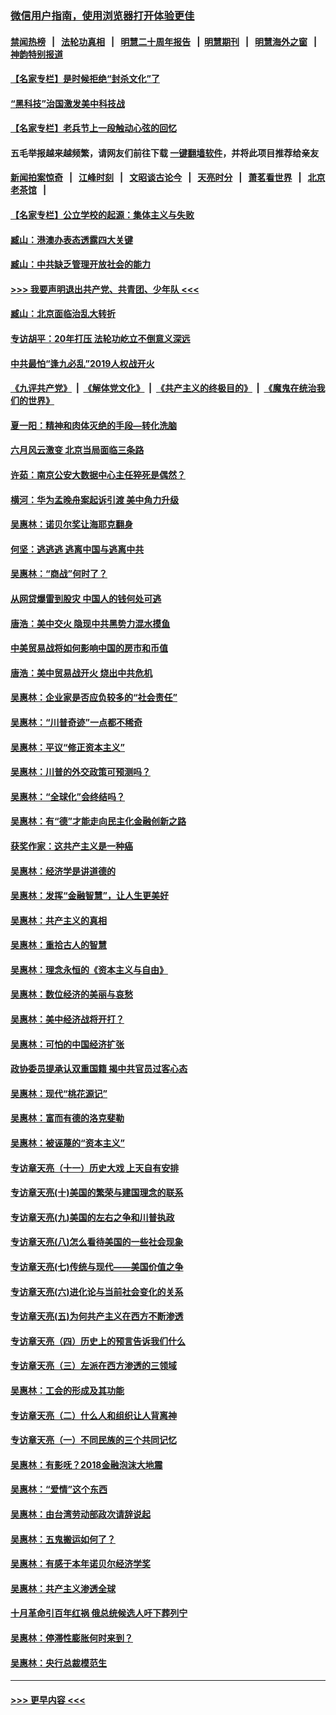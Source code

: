 ### [微信用户指南，使用浏览器打开体验更佳](https://github.com/gfw-breaker/banned-news1/blob/master/indexes/wechat-guide.md?t=0)
#### [禁闻热榜](热点新闻.md?t=0)  &nbsp;&nbsp;|&nbsp;&nbsp; [法轮功真相](https://github.com/gfw-breaker/truth/blob/master/README.md?t=0) &nbsp;&nbsp;|&nbsp;&nbsp; [明慧二十周年报告](https://github.com/gfw-breaker/mh-reports/blob/master/README.md?t=0) &nbsp;&nbsp;|&nbsp;&nbsp;[明慧期刊](https://github.com/gfw-breaker/mh-qikan) &nbsp;&nbsp;|&nbsp;&nbsp; [明慧海外之窗](https://github.com/gfw-breaker/mh-news/blob/master/README.md?t=0) &nbsp;&nbsp;|&nbsp;&nbsp; [神韵特别报道](https://github.com/gfw-breaker/mh-news/blob/master/shenyun.md?t=0)
#### [【名家专栏】是时候拒绝“封杀文化”了](../pages/nsc423/n11814093.md?t=02150044) 
#### [“黑科技”治国激发美中科技战](../pages/nsc423/n11638056.md?t=02150044) 
#### [【名家专栏】老兵节上一段触动心弦的回忆](../pages/nsc423/n11646016.md?t=02150044) 
#### 五毛举报越来越频繁，请网友们前往下载 [一键翻墙软件](https://github.com/gfw-breaker/ssr-accounts)，并将此项目推荐给亲友
#### [新闻拍案惊奇](https://github.com/gfw-breaker/banned-news1/blob/master/pages/link4.md) &nbsp;&nbsp;|&nbsp;&nbsp; [江峰时刻](https://github.com/gfw-breaker/banned-news1/blob/master/pages/link4.md) &nbsp;&nbsp;|&nbsp;&nbsp; [文昭谈古论今](https://github.com/gfw-breaker/banned-news1/blob/master/pages/link4.md) &nbsp;&nbsp;|&nbsp;&nbsp; [天亮时分](https://github.com/gfw-breaker/banned-news1/blob/master/pages/link4.md) &nbsp;&nbsp;|&nbsp;&nbsp; [萧茗看世界](https://github.com/gfw-breaker/banned-news1/blob/master/pages/link4.md) &nbsp;&nbsp;|&nbsp;&nbsp; [北京老茶馆](https://github.com/gfw-breaker/banned-news1/blob/master/pages/link4.md) &nbsp;&nbsp;|&nbsp;&nbsp; 
#### [【名家专栏】公立学校的起源：集体主义与失败](../pages/nsc423/n11601833.md?t=02150044) 
#### [臧山：港澳办表态透露四大关键](../pages/nsc423/n11421628.md?t=02150044) 
#### [臧山：中共缺乏管理开放社会的能力](../pages/nsc423/n11407457.md?t=02150044) 
#### [>>> 我要声明退出共产党、共青团、少年队 <<<](https://github.com/begood0513/goodnews/blob/master/quit/letter.md) 
#### [臧山：北京面临治乱大转折](../pages/nsc423/n11406895.md?t=02150044) 
#### [专访胡平：20年打压 法轮功屹立不倒意义深远](../pages/nsc423/n11398800.md?t=02150044) 
#### [中共最怕“逢九必乱”2019人权战开火](../pages/nsc423/n11385248.md?t=02150044) 
#### [《九评共产党》](https://github.com/begood0513/9ping.md/blob/master/README.md) &nbsp;|&nbsp; [《解体党文化》](../../../../jtdwh.md/blob/master/README.md)  &nbsp;|&nbsp; [《共产主义的终极目的》](../../../../gczydzjmd.md/blob/master/README.md) &nbsp;|&nbsp; [《魔鬼在统治我们的世界》](../../../../mgztzwmdsj.md/blob/master/README.md) 
#### [夏一阳：精神和肉体灭绝的手段—转化洗脑](../pages/nsc423/n11368250.md?t=02150044) 
#### [六月风云激变 北京当局面临三条路](../pages/nsc423/n11313668.md?t=02150044) 
#### [许茹：南京公安大数据中心主任猝死是偶然？](../pages/nsc423/n11064744.md?t=02150044) 
#### [横河：华为孟晚舟案起诉引渡 美中角力升级](../pages/nsc423/n11027230.md?t=02150044) 
#### [吴惠林：诺贝尔奖让海耶克翻身](../pages/nsc423/n10890049.md?t=02150044) 
#### [何坚：逃逃逃 逃离中国与逃离中共](../pages/nsc423/n10592891.md?t=02150044) 
#### [吴惠林：“商战”何时了？](../pages/nsc423/n10573558.md?t=02150044) 
#### [从网贷爆雷到股灾 中国人的钱何处可逃](../pages/nsc423/n10572800.md?t=02150044) 
#### [唐浩：美中交火 隐现中共黑势力混水摸鱼](../pages/nsc423/n10544040.md?t=02150044) 
#### [中美贸易战将如何影响中国的房市和币值](../pages/nsc423/n10543697.md?t=02150044) 
#### [唐浩：美中贸易战开火 烧出中共危机](../pages/nsc423/n10540126.md?t=02150044) 
#### [吴惠林：企业家是否应负较多的“社会责任”](../pages/nsc423/n10535022.md?t=02150044) 
#### [吴惠林：“川普奇迹”一点都不稀奇](../pages/nsc423/n10512808.md?t=02150044) 
#### [吴惠林：平议“修正资本主义”](../pages/nsc423/n10495724.md?t=02150044) 
#### [吴惠林：川普的外交政策可预测吗？](../pages/nsc423/n10462387.md?t=02150044) 
#### [吴惠林：“全球化”会终结吗？](../pages/nsc423/n10452838.md?t=02150044) 
#### [吴惠林：有“德”才能走向民主化金融创新之路](../pages/nsc423/n10432292.md?t=02150044) 
#### [获奖作家：这共产主义是一种癌](../pages/nsc423/n10431541.md?t=02150044) 
#### [吴惠林：经济学是讲道德的](../pages/nsc423/n10398014.md?t=02150044) 
#### [吴惠林：发挥“金融智慧”，让人生更美好](../pages/nsc423/n10375019.md?t=02150044) 
#### [吴惠林：共产主义的真相](../pages/nsc423/n10351394.md?t=02150044) 
#### [吴惠林：重拾古人的智慧](../pages/nsc423/n10337691.md?t=02150044) 
#### [吴惠林：理念永恒的《资本主义与自由》](../pages/nsc423/n10316274.md?t=02150044) 
#### [吴惠林：数位经济的美丽与哀愁](../pages/nsc423/n10292946.md?t=02150044) 
#### [吴惠林：美中经济战将开打？](../pages/nsc423/n10258825.md?t=02150044) 
#### [吴惠林：可怕的中国经济扩张](../pages/nsc423/n10219147.md?t=02150044) 
#### [政协委员提承认双重国籍 揭中共官员过客心态](../pages/nsc423/n10208809.md?t=02150044) 
#### [吴惠林：现代“桃花源记”](../pages/nsc423/n10185234.md?t=02150044) 
#### [吴惠林：富而有德的洛克斐勒](../pages/nsc423/n10142264.md?t=02150044) 
#### [吴惠林：被诬蔑的“资本主义”](../pages/nsc423/n10124816.md?t=02150044) 
#### [专访章天亮（十一）历史大戏 上天自有安排](../pages/nsc423/n10094905.md?t=02150044) 
#### [专访章天亮(十)美国的繁荣与建国理念的联系](../pages/nsc423/n10094899.md?t=02150044) 
#### [专访章天亮(九)美国的左右之争和川普执政](../pages/nsc423/n10094889.md?t=02150044) 
#### [专访章天亮(八)怎么看待美国的一些社会现象](../pages/nsc423/n10094857.md?t=02150044) 
#### [专访章天亮(七)传统与现代——美国价值之争](../pages/nsc423/n10093140.md?t=02150044) 
#### [专访章天亮(六)进化论与当前社会变化的关系](../pages/nsc423/n10092036.md?t=02150044) 
#### [专访章天亮(五)为何共产主义在西方不断渗透](../pages/nsc423/n10083620.md?t=02150044) 
#### [专访章天亮（四）历史上的预言告诉我们什么](../pages/nsc423/n10083606.md?t=02150044) 
#### [专访章天亮（三）左派在西方渗透的三领域](../pages/nsc423/n10081115.md?t=02150044) 
#### [吴惠林：工会的形成及其功能](../pages/nsc423/n10080633.md?t=02150044) 
#### [专访章天亮（二）什么人和组织让人背离神](../pages/nsc423/n10076637.md?t=02150044) 
#### [专访章天亮（一）不同民族的三个共同记忆](../pages/nsc423/n10074188.md?t=02150044) 
#### [吴惠林：有影呒？2018金融泡沫大地震](../pages/nsc423/n10040534.md?t=02150044) 
#### [吴惠林：“爱情”这个东西](../pages/nsc423/n10019423.md?t=02150044) 
#### [吴惠林：由台湾劳动部政次请辞说起](../pages/nsc423/n9979679.md?t=02150044) 
#### [吴惠林：五鬼搬运如何了？](../pages/nsc423/n9925338.md?t=02150044) 
#### [吴惠林：有感于本年诺贝尔经济学奖](../pages/nsc423/n9871883.md?t=02150044) 
#### [吴惠林：共产主义渗透全球](../pages/nsc423/n9812748.md?t=02150044) 
#### [十月革命引百年红祸 俄总统候选人吁下葬列宁](../pages/nsc423/n9810182.md?t=02150044) 
#### [吴惠林：停滞性膨胀何时来到？](../pages/nsc423/n9764136.md?t=02150044) 
#### [吴惠林：央行总裁模范生](../pages/nsc423/n9728134.md?t=02150044) 

----
#### [ >>> 更早内容 <<< ](../indexes/nsc423-earlier.md)
